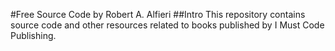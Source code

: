 #Free Source Code by Robert A. Alfieri
##Intro
This repository contains source code and other resources related to books published by I Must Code Publishing.
